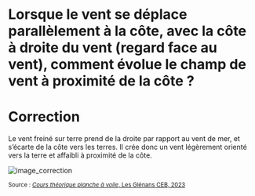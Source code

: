 
# Lorsque le vent se déplace parallèlement à la côte, avec la côte à droite du vent (regard face au vent), comment évolue le champ de vent à proximité de la côte ?

# Correction 

Le vent freiné sur terre prend de la droite par rapport au vent de mer, et s’écarte de la côte vers les terres. Il crée donc un vent légèrement orienté vers la terre et affaibli à proximité de la côte.


![image_correction](./images/effet_side_gauche.png)

<small>Source : [*Cours théorique planche à voile*, Les Glénans CEB, 2023](https://encadrementbenevole.glenans.asso.fr/wp-content/uploads/2023/07/Cours-theorique-PAV-Version-1.pdf) </small>
